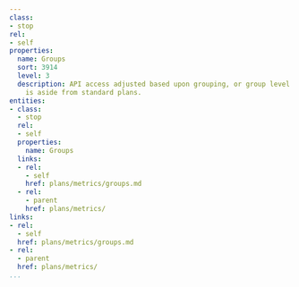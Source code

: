 ```yaml
---
class:
- stop
rel:
- self
properties:
  name: Groups
  sort: 3914
  level: 3
  description: API access adjusted based upon grouping, or group level access which
    is aside from standard plans.
entities:
- class:
  - stop
  rel:
  - self
  properties:
    name: Groups
  links:
  - rel:
    - self
    href: plans/metrics/groups.md
  - rel:
    - parent
    href: plans/metrics/
links:
- rel:
  - self
  href: plans/metrics/groups.md
- rel:
  - parent
  href: plans/metrics/
...
```

